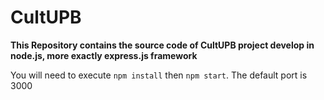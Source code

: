 # CultUPB

**This Repository contains the source code of CultUPB project develop in node.js, more exactly express.js framework**

You will need to execute ``npm install`` then ``npm start``. The default port is 3000
